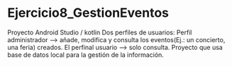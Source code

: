 # Ejercicio8_GestionEventos
Proyecto Android Studio / kotlin
Dos perfiles de usuarios: Perfil administrador --> añade, modifica y consulta los eventos(Ej.: un concierto, una feria) creados. El perfinal usuario --> solo consulta.
Proyecto que usa base de datos local para la gestión de la información.
